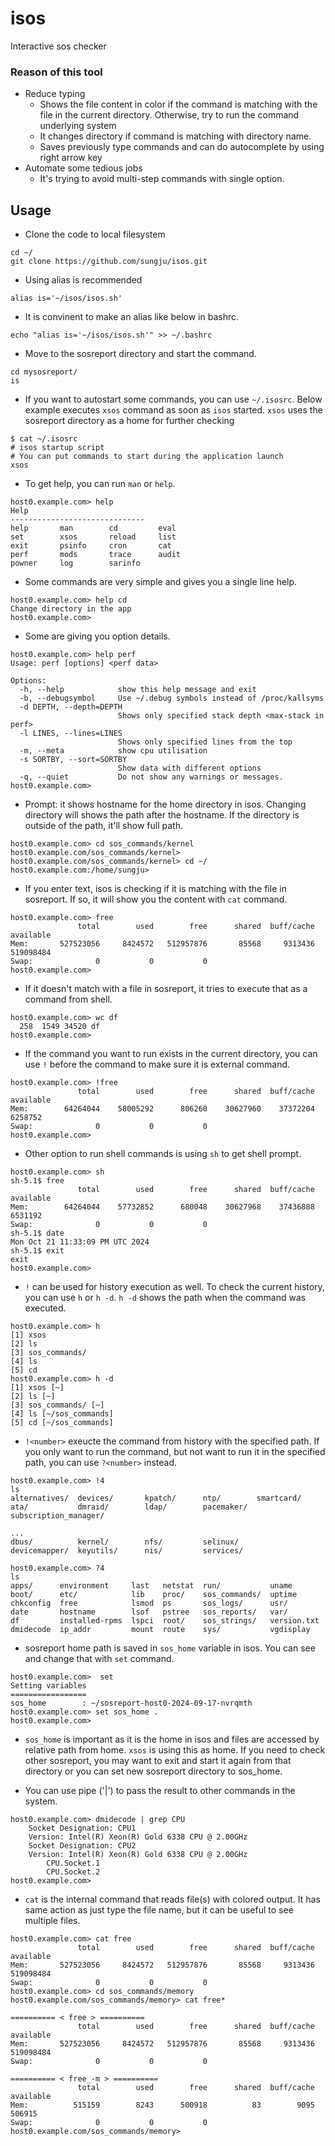# isos
Interactive sos checker

### Reason of this tool

- Reduce typing
  - Shows the file content in color if the command is matching with the file in the current directory. Otherwise, try to run the command underlying system
  - It changes directory if command is matching with directory name. 
  - Saves previously type commands and can do autocomplete by using right arrow key
- Automate some tedious jobs
  - It's trying to avoid multi-step commands with single option.

## Usage

- Clone the code to local filesystem

```
cd ~/
git clone https://github.com/sungju/isos.git
```

- Using alias is recommended

```
alias is='~/isos/isos.sh'
```

- It is convinent to make an alias like below in bashrc.

```
echo "alias is='~/isos/isos.sh'" >> ~/.bashrc
```

- Move to the sosreport directory and start the command.

```
cd mysosreport/
is
```

- If you want to autostart some commands, you can use `~/.isosrc`. Below example executes `xsos` command as soon as `isos` started. `xsos` uses the sosreport directory as a home for further checking

```
$ cat ~/.isosrc
# isos startup script
# You can put commands to start during the application launch
xsos
```

- To get help, you can run `man` or `help`.

```
host0.example.com> help
Help
------------------------------
help       man        cd         eval       
set        xsos       reload     list       
exit       psinfo     cron       cat        
perf       mods       trace      audit      
powner     log        sarinfo
```

- Some commands are very simple and gives you a single line help.

```
host0.example.com> help cd
Change directory in the app
host0.example.com>
```

- Some are giving you option details.

```
host0.example.com> help perf
Usage: perf [options] <perf data>

Options:
  -h, --help            show this help message and exit
  -b, --debugsymbol     Use ~/.debug symbols instead of /proc/kallsyms
  -d DEPTH, --depth=DEPTH
                        Shows only specified stack depth <max-stack in perf>
  -l LINES, --lines=LINES
                        Shows only specified lines from the top
  -m, --meta            show cpu utilisation
  -s SORTBY, --sort=SORTBY
                        Show data with different options
  -q, --quiet           Do not show any warnings or messages.
host0.example.com> 
```

- Prompt: it shows hostname for the home directory in isos. Changing directory will shows the path after the hostname. If the directory is outside of the path, it'll show full path.

```
host0.example.com> cd sos_commands/kernel
host0.example.com/sos_commands/kernel> 
host0.example.com/sos_commands/kernel> cd ~/
host0.example.com:/home/sungju> 
```

- If you enter text, isos is checking if it is matching with the file in sosreport. If so, it will show you the content with `cat` command.

```
host0.example.com> free
               total        used        free      shared  buff/cache   available
Mem:       527523056     8424572   512957876       85568     9313436   519098484
Swap:              0           0           0
host0.example.com>
```

- If it doesn't match with a file in sosreport, it tries to execute that as a command from shell.

```
host0.example.com> wc df
  258  1549 34520 df
host0.example.com>
```

- If the command you want to run exists in the current directory, you can use `!` before the command to make sure it is external command.

```
host0.example.com> !free
               total        used        free      shared  buff/cache   available
Mem:        64264044    58005292      806260    30627960    37372204     6258752
Swap:              0           0           0
host0.example.com> 
```

- Other option to run shell commands is using `sh` to get shell prompt.

```
host0.example.com> sh
sh-5.1$ free
               total        used        free      shared  buff/cache   available
Mem:        64264044    57732852      680048    30627968    37436888     6531192
Swap:              0           0           0
sh-5.1$ date
Mon Oct 21 11:33:09 PM UTC 2024
sh-5.1$ exit
exit
host0.example.com> 
```

- `!` can be used for history execution as well. To check the current history, you can use `h` or `h -d`. `h -d` shows the path when the command was executed.

```
host0.example.com> h
[1] xsos
[2] ls
[3] sos_commands/
[4] ls
[5] cd
host0.example.com> h -d
[1] xsos [~]
[2] ls [~]
[3] sos_commands/ [~]
[4] ls [~/sos_commands]
[5] cd [~/sos_commands]
```

- `!<number>` exeucte the command from history with the specified path. If you only want to run the command, but not want to run it in the specified path, you can use `?<number>` instead.

```
host0.example.com> !4
ls
alternatives/  devices/       kpatch/      ntp/        smartcard/
ata/           dmraid/        ldap/        pacemaker/  subscription_manager/

...
dbus/          kernel/        nfs/         selinux/
devicemapper/  keyutils/      nis/         services/

host0.example.com> ?4
ls
apps/      environment     last   netstat  run/           uname
boot/      etc/            lib    proc/    sos_commands/  uptime
chkconfig  free            lsmod  ps       sos_logs/      usr/
date       hostname        lsof   pstree   sos_reports/   var/
df         installed-rpms  lspci  root/    sos_strings/   version.txt
dmidecode  ip_addr         mount  route    sys/           vgdisplay
```

- sosreport home path is saved in `sos_home` variable in isos. You can see and change that with `set` command.

```
host0.example.com>  set
Setting variables
=================
sos_home        : ~/sosreport-host0-2024-09-17-nvrqmth
host0.example.com> set sos_home .
host0.example.com>
```

- `sos_home` is important as it is the home in isos and files are accessed by relative path from home. `xsos` is using this as home. If you need to check other sosreport, you may want to exit and start it again from that directory or you can set new sosreport directory to sos_home.


- You can use pipe ('|') to pass the result to other commands in the system.

```
host0.example.com> dmidecode | grep CPU
	Socket Designation: CPU1
	Version: Intel(R) Xeon(R) Gold 6338 CPU @ 2.00GHz
	Socket Designation: CPU2
	Version: Intel(R) Xeon(R) Gold 6338 CPU @ 2.00GHz
		CPU.Socket.1
		CPU.Socket.2
host0.example.com> 
```

- `cat` is the internal command that reads file(s) with colored output. It has same action as just type the file name, but it can be useful to see multiple files.

```
host0.example.com> cat free
               total        used        free      shared  buff/cache   available
Mem:       527523056     8424572   512957876       85568     9313436   519098484
Swap:              0           0           0
host0.example.com> cd sos_commands/memory
host0.example.com/sos_commands/memory> cat free*

========== < free > ==========
               total        used        free      shared  buff/cache   available
Mem:       527523056     8424572   512957876       85568     9313436   519098484
Swap:              0           0           0

========== < free_-m > ==========
               total        used        free      shared  buff/cache   available
Mem:          515159        8243      500918          83        9095      506915
Swap:              0           0           0
host0.example.com/sos_commands/memory>
```

